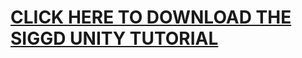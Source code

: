 # [CLICK HERE TO DOWNLOAD THE SIGGD UNITY TUTORIAL](https://github.com/PurdueSIGGD/UnityTutorial/blob/master/PlatformerFighterInstructions.pptx?raw=true)
